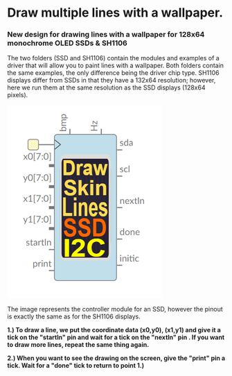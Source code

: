 # Draw multiple lines with a wallpaper.

### New design for drawing lines with a wallpaper for 128x64 monochrome OLED SSDs & SH1106

The two folders (SSD and SH1106) contain the modules and examples of a driver that will allow you to paint lines with a wallpaper. Both folders contain the same examples, the only difference being the driver chip type.
SH1106 displays differ from SSDs in that they have a 132x64 resolution; however, here we run them at the same resolution as the SSD displays (128x64 pixels).

![](https://github.com/Democrito/repositorios/blob/master/Sensors/I2C/OLED/New_designs/Lines_skin_module_generic.PNG)

The image represents the controller module for an SSD, however the pinout is exactly the same as for the SH1106 displays.

**1.) To draw a line, we put the coordinate data (x0,y0), (x1,y1) and give it a tick on the "startln" pin and wait for a tick on the "nextln" pin . If you want to draw more lines, repeat the same thing again.**  

**2.) When you want to see the drawing on the screen, give the "print" pin a tick. Wait for a "done" tick to return to point 1.)**
